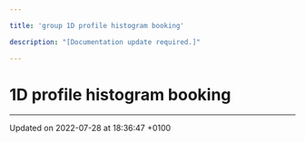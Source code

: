 ```yaml
---

title: 'group 1D profile histogram booking'

description: "[Documentation update required.]"

---
```


# 1D profile histogram booking








-------------------------------

Updated on 2022-07-28 at 18:36:47 +0100
